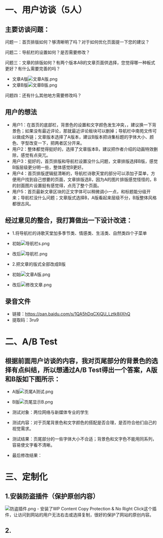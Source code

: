 # 一、用户访谈（5人）
## 主要访谈问题：

问题一：首页排版如何？够清晰明了吗？对于如何优化页面提一下您的建议？

问题二：导航栏的设置如何？是否需要修改？

问题三：文章的排版如何？有两个版本AB的文章页面供选择，您觉得哪一种板式更好？有什么需要完善的吗？
- 文章A版<img src="https://github.com/Ying-Fang/ying-fang.me/blob/master/image/%E6%96%87%E7%AB%A0A%E7%89%88.png?raw=true" alt="文章A版.png">
- 文章B版<img src="https://github.com/Ying-Fang/ying-fang.me/blob/master/image/%E6%96%87%E7%AB%A0B%E7%89%88.png?raw=true" alt="文章B版.png">

问题四：还有什么其他地方需要修改吗？

## 用户的想法
- 用户1：在首页的底部栏，背景色的设置和文字颜色发生冲突，，建议换一下背景色；如果没有最近评论，那就最近评论板块可以删掉；导航栏中南苑文传可以做成外链；文章版本选择了A版本，建议B版本把诗集标题的字体大小、颜色、字型改变一下，把两者区分开来。
- 用户2：整体都觉得挺好的，选择了文章版本B，建议把作者介绍的动画特效删除，感觉有点突兀。
- 用户3：挺好的，首页排版和导航栏设置没什么问题，文章排版选择B版，感觉B版层级更分明一些，整体感觉B更好。
- 用户4：首页排版逻辑挺清晰的，导航栏诗歌天堂的部分可以添加子菜单，方便用户找到自己想要的页面，文章排版选B，因为A的图片排版感觉怪怪的，B的封面图片设置挺有感觉得，点亮了整个页面。
- 用户5：首页最新文章区块的正文字体可以稍微调小一点，和标题能分级开来；导航栏没什么问题；文章版式选择B，A版看起来层级不分，B版整体风格都很古风。

## 经过意见的整合，我打算做出一下设计改进：
- 1.将导航栏的诗歌天堂加多季节类、情感类、生活类、自然类四个子菜单
- 初始<img src="https://github.com/Ying-Fang/ying-fang.me/blob/master/image/%E5%AF%BC%E8%88%AA%E6%A0%8Fs.png?raw=true" alt="导航栏s.png">

- 改后<img src="https://github.com/Ying-Fang/ying-fang.me/blob/master/image/%E5%AF%BC%E8%88%AA%E6%A0%8F.png?raw=true" alt="导航栏.png">

- 2.把文章的版式全部改成B版
- 初始<img src="https://github.com/Ying-Fang/ying-fang.me/blob/master/image/%E6%96%87%E7%AB%A0A%E7%89%88.png?raw=true" alt="文章A版.png">
- 改后<img src="https://github.com/Ying-Fang/ying-fang.me/blob/master/image/%E4%BF%AE%E6%94%B9%E6%96%87%E7%AB%A0.png?raw=true" alt="修改文章.png">

## 录音文件

- 链接：https://pan.baidu.com/s/1QA5hDqCXiQU_Lztk8iIXhQ 
- 提取码：3ru9 

# 二、A/B Test
## 根据前面用户访谈的内容，我对页尾部分的背景色的选择有点纠结，所以想通过A/B Test得出一个答案，A版和B版如下图所示：
- A版<img src="https://github.com/Ying-Fang/ying-fang.me/blob/master/image/%E9%A1%B5%E5%B0%BEA%E6%B5%8B%E8%AF%95.png?raw=true" alt="页尾A测试.png">

- B版<img src="https://github.com/Ying-Fang/ying-fang.me/blob/master/image/%E9%A1%B5%E5%B0%BE%E6%98%BE%E7%A4%BAB.png?raw=true" alt="页尾显示B.png">

- 测试对象：两位网络与新媒体专业的学生
- 测试内容：对于页尾背景色和文字颜色的搭配是否合理，是否符合他们自己的视觉需求。
- 测试结果：页尾部分的一些字体大小不合适；背景色和文字色不能用同系列，容易使文字看不清晰。
- 最后修改结果：
# 三、定制化
## 1.安装防盗插件（保护原创内容）
<img src="https://github.com/Ying-Fang/ying-fang.me/blob/master/image/%E9%98%B2%E7%9B%97%E6%8F%92%E4%BB%B6.png?raw=true" alt="防盗插件.png">
- 安装了WP Content Copy Protection & No Right Click这个插件，让访问到网站的用户无法右击或选择复制，很好的保护了网站的原创内容。

## 2.
